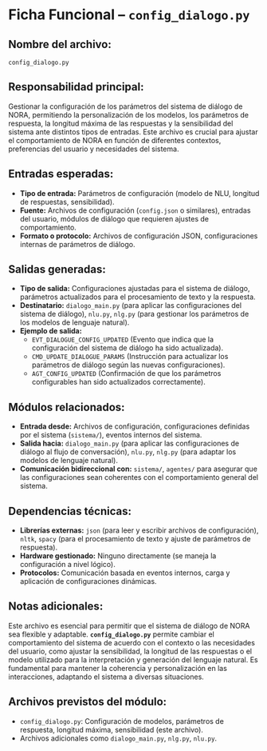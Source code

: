 # Ficha Funcional – `config_dialogo.py`

## Nombre del archivo:
`config_dialogo.py`

## Responsabilidad principal:
Gestionar la configuración de los parámetros del sistema de diálogo de NORA, permitiendo la personalización de los modelos, los parámetros de respuesta, la longitud máxima de las respuestas y la sensibilidad del sistema ante distintos tipos de entradas. Este archivo es crucial para ajustar el comportamiento de NORA en función de diferentes contextos, preferencias del usuario y necesidades del sistema.

## Entradas esperadas:
- **Tipo de entrada:** Parámetros de configuración (modelo de NLU, longitud de respuestas, sensibilidad).
- **Fuente:** Archivos de configuración (`config.json` o similares), entradas del usuario, módulos de diálogo que requieren ajustes de comportamiento.
- **Formato o protocolo:** Archivos de configuración JSON, configuraciones internas de parámetros de diálogo.

## Salidas generadas:
- **Tipo de salida:** Configuraciones ajustadas para el sistema de diálogo, parámetros actualizados para el procesamiento de texto y la respuesta.
- **Destinatario:** `dialogo_main.py` (para aplicar las configuraciones del sistema de diálogo), `nlu.py`, `nlg.py` (para gestionar los parámetros de los modelos de lenguaje natural).
- **Ejemplo de salida:**
  - `EVT_DIALOGUE_CONFIG_UPDATED` (Evento que indica que la configuración del sistema de diálogo ha sido actualizada).
  - `CMD_UPDATE_DIALOGUE_PARAMS` (Instrucción para actualizar los parámetros de diálogo según las nuevas configuraciones).
  - `AGT_CONFIG_UPDATED` (Confirmación de que los parámetros configurables han sido actualizados correctamente).

## Módulos relacionados:
- **Entrada desde:** Archivos de configuración, configuraciones definidas por el sistema (`sistema/`), eventos internos del sistema.
- **Salida hacia:** `dialogo_main.py` (para aplicar las configuraciones de diálogo al flujo de conversación), `nlu.py`, `nlg.py` (para adaptar los modelos de lenguaje natural).
- **Comunicación bidireccional con:** `sistema/`, `agentes/` para asegurar que las configuraciones sean coherentes con el comportamiento general del sistema.

## Dependencias técnicas:
- **Librerías externas:** `json` (para leer y escribir archivos de configuración), `nltk`, `spacy` (para el procesamiento de texto y ajuste de parámetros de respuesta).
- **Hardware gestionado:** Ninguno directamente (se maneja la configuración a nivel lógico).
- **Protocolos:** Comunicación basada en eventos internos, carga y aplicación de configuraciones dinámicas.

## Notas adicionales:
Este archivo es esencial para permitir que el sistema de diálogo de NORA sea flexible y adaptable. **`config_dialogo.py`** permite cambiar el comportamiento del sistema de acuerdo con el contexto o las necesidades del usuario, como ajustar la sensibilidad, la longitud de las respuestas o el modelo utilizado para la interpretación y generación del lenguaje natural. Es fundamental para mantener la coherencia y personalización en las interacciones, adaptando el sistema a diversas situaciones.

## Archivos previstos del módulo:
- `config_dialogo.py`: Configuración de modelos, parámetros de respuesta, longitud máxima, sensibilidad (este archivo).
- Archivos adicionales como `dialogo_main.py`, `nlg.py`, `nlu.py`.
